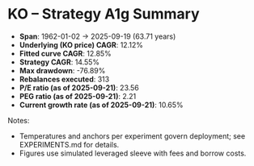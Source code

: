# KO – Strategy A1g Summary

- **Span**: 1962-01-02 → 2025-09-19 (63.71 years)
- **Underlying (KO price) CAGR**: 12.12%
- **Fitted curve CAGR**: 12.85%
- **Strategy CAGR**: 14.55%
- **Max drawdown**: -76.89%
- **Rebalances executed**: 313
- **P/E ratio (as of 2025-09-21)**: 23.56
- **PEG ratio (as of 2025-09-21)**: 2.21
- **Current growth rate (as of 2025-09-21)**: 10.65%

Notes:

- Temperatures and anchors per experiment govern deployment; see EXPERIMENTS.md for details.
- Figures use simulated leveraged sleeve with fees and borrow costs.

